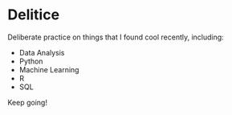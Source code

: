# Delitice
Deliberate practice on things that I found cool recently, including:
- Data Analysis
- Python
- Machine Learning
- R
- SQL

Keep going!
